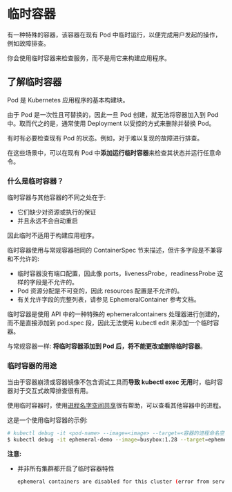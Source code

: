 # 临时容器

有一种特殊的容器，该容器在现有 Pod 中临时运行，以便完成用户发起的操作，例如故障排查。

你会使用临时容器来检查服务，而不是用它来构建应用程序。

## 了解临时容器

Pod 是 Kubernetes 应用程序的基本构建块。

由于 Pod 是一次性且可替换的，因此一旦 Pod 创建，就无法将容器加入到 Pod 中。取而代之的是，通常使用 Deployment 以受控的方式来删除并替换 Pod。

有时有必要检查现有 Pod 的状态。例如，对于难以复现的故障进行排查。

在这些场景中，可以在现有 Pod 中**添加运行临时容器**来检查其状态并运行任意命令。

### 什么是临时容器？

临时容器与其他容器的不同之处在于: 

- 它们缺少对资源或执行的保证
- 并且永远不会自动重启

因此临时不适用于构建应用程序。

临时容器使用与常规容器相同的 ContainerSpec 节来描述，但许多字段是不兼容和不允许的:

- 临时容器没有端口配置，因此像 ports，livenessProbe，readinessProbe 这样的字段是不允许的。
- Pod 资源分配是不可变的，因此 resources 配置是不允许的。
- 有关允许字段的完整列表，请参见 EphemeralContainer 参考文档。


临时容器是使用 API 中的一种特殊的 ephemeralcontainers 处理器进行创建的，而不是直接添加到 pod.spec 段，因此无法使用 kubectl edit 来添加一个临时容器。

与常规容器一样: **将临时容器添加到 Pod 后，将不能更改或删除临时容器**。

### 临时容器的用途

当由于容器崩溃或容器镜像不包含调试工具而**导致 kubectl exec 无用**时，临时容器对于交互式故障排查很有用。

使用临时容器时，使用[进程名字空间共享](https://kubernetes.io/zh-cn/docs/tasks/configure-pod-container/share-process-namespace/)很有帮助，可以查看其他容器中的进程。

这是一个使用临时容器的示例:

```sh
# kubectl debug -it <pod-name> --image=<image> --target=<容器的进程命名空间>
$ kubectl debug -it ephemeral-demo --image=busybox:1.28 --target=ephemeral-demo
```

**注意:**

- 并非所有集群都开启了临时容器特性

  ```sh
  ephemeral containers are disabled for this cluster (error from server: "the server could not find the requested resource").
  ```
